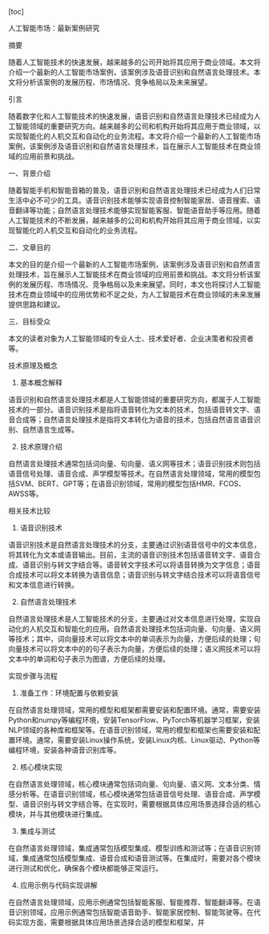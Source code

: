 
[toc]                    
                
                
人工智能市场：最新案例研究

摘要

随着人工智能技术的快速发展，越来越多的公司开始将其应用于商业领域。本文将介绍一个最新的人工智能市场案例，该案例涉及语音识别和自然语言处理技术。本文将分析该案例的发展历程、市场情况、竞争格局以及未来展望。

引言

随着数字化和人工智能技术的快速发展，语音识别和自然语言处理技术已经成为人工智能领域的重要研究方向。越来越多的公司和机构开始将其应用于商业领域，以实现智能化的人机交互和自动化的业务流程。本文将介绍一个最新的人工智能市场案例，该案例涉及语音识别和自然语言处理技术，旨在展示人工智能技术在商业领域的应用前景和挑战。

一、背景介绍

随着智能手机和智能音箱的普及，语音识别和自然语言处理技术已经成为人们日常生活中必不可少的工具。语音识别技术能够实现语音控制智能家居、语音搜索、语音翻译等功能；自然语言处理技术能够实现智能客服、智能语音助手等应用。随着人工智能技术的不断发展，越来越多的公司和机构开始将其应用于商业领域，以实现智能化的人机交互和自动化的业务流程。

二、文章目的

本文的目的是介绍一个最新的人工智能市场案例，该案例涉及语音识别和自然语言处理技术，旨在展示人工智能技术在商业领域的应用前景和挑战。本文将分析该案例的发展历程、市场情况、竞争格局以及未来展望。同时，本文也将探讨人工智能技术在商业领域中的应用优势和不足之处，为人工智能技术在商业领域的未来发展提供思路和建议。

三、目标受众

本文的读者对象为人工智能领域的专业人士、技术爱好者、企业决策者和投资者等。

技术原理及概念

1. 基本概念解释

语音识别和自然语言处理技术都是人工智能领域的重要研究方向，都属于人工智能技术的一部分。语音识别技术是指将语音转化为文本的技术，包括语音转文字、语音合成等；自然语言处理技术是指将文本转化为语音的技术，包括自然语言语音识别、自然语言生成等。

2. 技术原理介绍

自然语言处理技术通常包括词向量、句向量、语义网等技术；语音识别技术则包括语音信号处理、语音合成、声学模型等技术。在自然语言处理领域，常用的模型包括SVM、BERT、GPT等；在语音识别领域，常用的模型包括HMR、FCOS、AWSS等。

相关技术比较

1. 语音识别技术

语音识别技术是自然语言处理技术的分支，主要通过识别语音信号中的文本信息，将其转化为文本或语音输出。目前，主流的语音识别技术包括语音转文字、语音合成、语音识别与转文字结合等。语音转文字技术可以将语音转换为文字信息；语音合成技术可以将文本转换为语音信息；语音识别与转文字结合技术可以将语音信号和文本信息进行转换。

2. 自然语言处理技术

自然语言处理技术是人工智能技术的分支，主要通过对文本信息进行处理，实现自动化的人机交互和智能化的应用。自然语言处理技术包括词向量、句向量、语义网等技术；其中，词向量技术可以将文本中的单词表示为向量，方便后续的处理；句向量技术可以将文本中的的句子表示为向量，方便后续的处理；语义网技术可以将文本中的单词和句子表示为图谱，方便后续的处理。

实现步骤与流程

1. 准备工作：环境配置与依赖安装

在自然语言处理领域，常用的模型和框架都需要安装和配置环境。通常，需要安装Python和numpy等编程环境，安装TensorFlow、PyTorch等机器学习框架，安装NLP领域的各种库和框架等。在语音识别领域，常用的模型和框架也需要安装和配置环境。通常，需要安装Linux操作系统，安装Linux内核、Linux驱动、Python等编程环境，安装各种语音识别库等。

2. 核心模块实现

在自然语言处理领域，核心模块通常包括词向量、句向量、语义网、文本分类、情感分析等。在语音识别领域，核心模块通常包括语音信号处理、语音合成、声学模型、语音识别与转文字结合等。在实现时，需要根据具体应用场景选择合适的核心模块，并与其他模块进行集成。

3. 集成与测试

在自然语言处理领域，集成通常包括模型集成、模型训练和测试等；在语音识别领域，集成通常包括模型集成、语音合成和语音测试等。在集成时，需要对各个模块进行测试和优化，确保各个模块都能够正常运行。

4. 应用示例与代码实现讲解

在自然语言处理领域，应用示例通常包括智能客服、智能推荐、智能翻译等。在语音识别领域，应用示例通常包括智能语音助手、智能家居控制、智能驾驶等。在代码实现方面，需要根据具体应用场景选择合适的模型和框架，并


